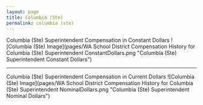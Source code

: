 ```yaml
---
layout: page
title: Columbia (Ste)
permalink: columbia (ste)
---
```



Columbia (Ste) Superintendent Compensation in Constant Dollars
![Columbia (Ste) Image](pages/WA School District Compensation History for Columbia (Ste) Superintendent ConstantDollars.png "Columbia (Ste) Superintendent Constant Dollars")
___

Columbia (Ste) Superintendent Compensation in Current Dollars
![Columbia (Ste) Image](pages/WA School District Compensation History for Columbia (Ste) Superintendent NominalDollars.png "Columbia (Ste) Superintendent Nominal Dollars")